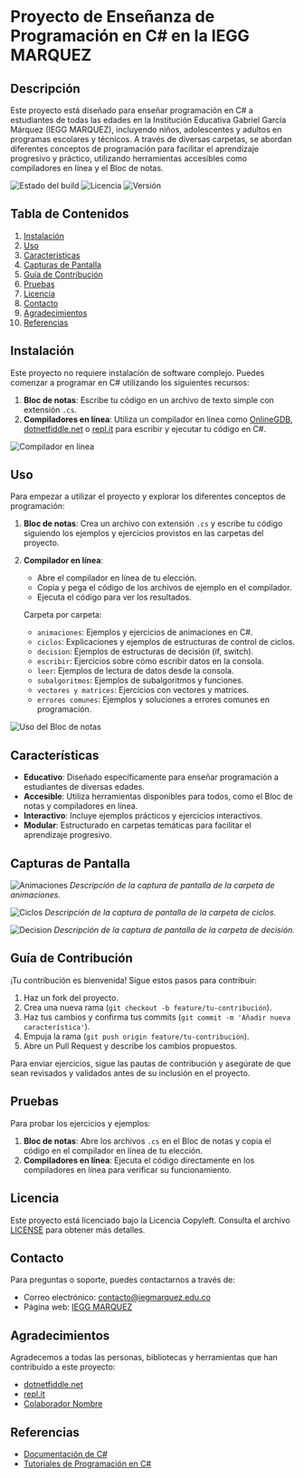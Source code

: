 # Proyecto de Enseñanza de Programación en C# en la IEGG MARQUEZ

## Descripción
Este proyecto está diseñado para enseñar programación en C# a estudiantes de todas las edades en la Institución Educativa Gabriel García Márquez (IEGG MARQUEZ), incluyendo niños, adolescentes y adultos en programas escolares y técnicos. A través de diversas carpetas, se abordan diferentes conceptos de programación para facilitar el aprendizaje progresivo y práctico, utilizando herramientas accesibles como compiladores en línea y el Bloc de notas.

![Estado del build](https://img.shields.io/badge/build-passing-brightgreen)
![Licencia](https://img.shields.io/badge/licencia-copyleft-yellow)
![Versión](https://img.shields.io/badge/versión-1.0.0-green)

## Tabla de Contenidos
1. [Instalación](#instalación)
2. [Uso](#uso)
3. [Características](#características)
4. [Capturas de Pantalla](#capturas-de-pantalla)
5. [Guía de Contribución](#guía-de-contribución)
6. [Pruebas](#pruebas)
7. [Licencia](#licencia)
8. [Contacto](#contacto)
9. [Agradecimientos](#agradecimientos)
10. [Referencias](#referencias)

## Instalación
Este proyecto no requiere instalación de software complejo. Puedes comenzar a programar en C# utilizando los siguientes recursos:

1. **Bloc de notas**: Escribe tu código en un archivo de texto simple con extensión `.cs`.
2. **Compiladores en línea**: Utiliza un compilador en línea como [OnlineGDB](https://www.onlinegdb.com/), [dotnetfiddle.net](https://dotnetfiddle.net/) o [repl.it](https://repl.it/~) para escribir y ejecutar tu código en C#.

![Compilador en línea](https://via.placeholder.com/600x400)

## Uso
Para empezar a utilizar el proyecto y explorar los diferentes conceptos de programación:

1. **Bloc de notas**: Crea un archivo con extensión `.cs` y escribe tu código siguiendo los ejemplos y ejercicios provistos en las carpetas del proyecto.
   
2. **Compilador en línea**:
    - Abre el compilador en línea de tu elección.
    - Copia y pega el código de los archivos de ejemplo en el compilador.
    - Ejecuta el código para ver los resultados.

    Carpeta por carpeta:
    - `animaciones`: Ejemplos y ejercicios de animaciones en C#.
    - `ciclos`: Explicaciones y ejemplos de estructuras de control de ciclos.
    - `decision`: Ejemplos de estructuras de decisión (if, switch).
    - `escribir`: Ejercicios sobre cómo escribir datos en la consola.
    - `leer`: Ejemplos de lectura de datos desde la consola.
    - `subalgoritmos`: Ejemplos de subalgoritmos y funciones.
    - `vectores y matrices`: Ejercicios con vectores y matrices.
    - `errores comunes`: Ejemplos y soluciones a errores comunes en programación.

![Uso del Bloc de notas](https://via.placeholder.com/600x400)

## Características
- **Educativo**: Diseñado específicamente para enseñar programación a estudiantes de diversas edades.
- **Accesible**: Utiliza herramientas disponibles para todos, como el Bloc de notas y compiladores en línea.
- **Interactivo**: Incluye ejemplos prácticos y ejercicios interactivos.
- **Modular**: Estructurado en carpetas temáticas para facilitar el aprendizaje progresivo.

## Capturas de Pantalla
![Animaciones](https://via.placeholder.com/600x400)
*Descripción de la captura de pantalla de la carpeta de animaciones.*

![Ciclos](https://via.placeholder.com/600x400)
*Descripción de la captura de pantalla de la carpeta de ciclos.*

![Decision](https://via.placeholder.com/600x400)
*Descripción de la captura de pantalla de la carpeta de decisión.*

## Guía de Contribución
¡Tu contribución es bienvenida! Sigue estos pasos para contribuir:

1. Haz un fork del proyecto.
2. Crea una nueva rama (`git checkout -b feature/tu-contribución`).
3. Haz tus cambios y confirma tus commits (`git commit -m 'Añadir nueva característica'`).
4. Empuja la rama (`git push origin feature/tu-contribución`).
5. Abre un Pull Request y describe los cambios propuestos.

Para enviar ejercicios, sigue las pautas de contribución y asegúrate de que sean revisados y validados antes de su inclusión en el proyecto.

## Pruebas
Para probar los ejercicios y ejemplos:

1. **Bloc de notas**: Abre los archivos `.cs` en el Bloc de notas y copia el código en el compilador en línea de tu elección.
2. **Compiladores en línea**: Ejecuta el código directamente en los compiladores en línea para verificar su funcionamiento.

## Licencia
Este proyecto está licenciado bajo la Licencia Copyleft. Consulta el archivo [LICENSE](LICENSE) para obtener más detalles.

## Contacto
Para preguntas o soporte, puedes contactarnos a través de:

- Correo electrónico: contacto@iegmarquez.edu.co
- Página web: [IEGG MARQUEZ](https://iegmarquez.edu.co)

## Agradecimientos
Agradecemos a todas las personas, bibliotecas y herramientas que han contribuido a este proyecto:

- [dotnetfiddle.net](https://dotnetfiddle.net)
- [repl.it](https://repl.it/~)
- [Colaborador Nombre](https://github.com/colaborador)

## Referencias
- [Documentación de C#](https://docs.microsoft.com/en-us/dotnet/csharp/)
- [Tutoriales de Programación en C#](https://www.learn-cs.org/)
